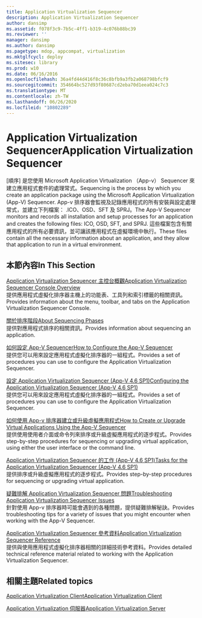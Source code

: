 ```yaml
---
title: Application Virtualization Sequencer
description: Application Virtualization Sequencer
author: dansimp
ms.assetid: f078f3c9-7b5c-4ff1-b319-4c076b88bc39
ms.reviewer: ''
manager: dansimp
ms.author: dansimp
ms.pagetype: mdop, appcompat, virtualization
ms.mktglfcycl: deploy
ms.sitesec: library
ms.prod: w10
ms.date: 06/16/2016
ms.openlocfilehash: 36a4fd44d416f8c36c8bfb9a3fb2a068798bfcf9
ms.sourcegitcommit: 354664bc527d93f80687cd2eba70d1eea024c7c3
ms.translationtype: MT
ms.contentlocale: zh-TW
ms.lasthandoff: 06/26/2020
ms.locfileid: "10802289"
---
```

# <span data-ttu-id="a7559-103">Application Virtualization Sequencer</span><span class="sxs-lookup"><span data-stu-id="a7559-103">Application Virtualization Sequencer</span></span>


<span data-ttu-id="a7559-104">[順序] 是您使用 Microsoft Application Virtualization （App-v） Sequencer 來建立應用程式套件的處理常式。</span><span class="sxs-lookup"><span data-stu-id="a7559-104">Sequencing is the process by which you create an application package using the Microsoft Application Virtualization (App-V) Sequencer.</span></span> <span data-ttu-id="a7559-105">App-v 排序器會監視及記錄應用程式的所有安裝與設定處理常式，並建立下列檔案： .ICO、OSD、SFT 及 SPRJ。</span><span class="sxs-lookup"><span data-stu-id="a7559-105">The App-V Sequencer monitors and records all installation and setup processes for an application and creates the following files: ICO, OSD, SFT, and SPRJ.</span></span> <span data-ttu-id="a7559-106">這些檔案包含有關應用程式的所有必要資訊，並可讓該應用程式在虛擬環境中執行。</span><span class="sxs-lookup"><span data-stu-id="a7559-106">These files contain all the necessary information about an application, and they allow that application to run in a virtual environment.</span></span>

## <span data-ttu-id="a7559-107">本節內容</span><span class="sxs-lookup"><span data-stu-id="a7559-107">In This Section</span></span>


<a href="" id="application-virtualization-sequencer-console-overview"></a>[<span data-ttu-id="a7559-108">Application Virtualization Sequencer 主控台概觀</span><span class="sxs-lookup"><span data-stu-id="a7559-108">Application Virtualization Sequencer Console Overview</span></span>](application-virtualization-sequencer-console-overview.md)  
<span data-ttu-id="a7559-109">提供應用程式虛擬化排序器主機上的功能表、工具列和索引標籤的相關資訊。</span><span class="sxs-lookup"><span data-stu-id="a7559-109">Provides information about the menu, toolbar, and tabs on the Application Virtualization Sequencer Console.</span></span>

<a href="" id="about-sequencing-phases"></a>[<span data-ttu-id="a7559-110">關於排序階段</span><span class="sxs-lookup"><span data-stu-id="a7559-110">About Sequencing Phases</span></span>](about-sequencing-phases.md)  
<span data-ttu-id="a7559-111">提供對應用程式排序的相關資訊。</span><span class="sxs-lookup"><span data-stu-id="a7559-111">Provides information about sequencing an application.</span></span>

<a href="" id="how-to-configure-the-app-v-sequencer"></a>[<span data-ttu-id="a7559-112">如何設定 App-V Sequencer</span><span class="sxs-lookup"><span data-stu-id="a7559-112">How to Configure the App-V Sequencer</span></span>](how-to-configure-the-app-v-sequencer.md)  
<span data-ttu-id="a7559-113">提供您可以用來設定應用程式虛擬化排序器的一組程式。</span><span class="sxs-lookup"><span data-stu-id="a7559-113">Provides a set of procedures you can use to configure the Application Virtualization Sequencer.</span></span>

<a href="" id="configuring-the-application-virtualization-sequencer--app-v-4-6-sp1-"></a>[<span data-ttu-id="a7559-114">設定 Application Virtualization Sequencer (App-V 4.6 SP1)</span><span class="sxs-lookup"><span data-stu-id="a7559-114">Configuring the Application Virtualization Sequencer (App-V 4.6 SP1)</span></span>](configuring-the-application-virtualization-sequencer--app-v-46-sp1-.md)  
<span data-ttu-id="a7559-115">提供您可以用來設定應用程式虛擬化排序器的一組程式。</span><span class="sxs-lookup"><span data-stu-id="a7559-115">Provides a set of procedures you can use to configure the Application Virtualization Sequencer.</span></span>

<a href="" id="how-to-create-or-upgrade-virtual-applications-using--the-app-v-sequencer"></a>[<span data-ttu-id="a7559-116">如何使用 App-v 排序器建立或升級虛擬應用程式</span><span class="sxs-lookup"><span data-stu-id="a7559-116">How to Create or Upgrade Virtual Applications Using the App-V Sequencer</span></span>](how-to-create-or-upgrade-virtual-applications-using--the-app-v-sequencer.md)  
<span data-ttu-id="a7559-117">提供使用使用者介面或命令列來排序或升級虛擬應用程式的逐步程式。</span><span class="sxs-lookup"><span data-stu-id="a7559-117">Provides step-by-step procedures for sequencing or upgrading virtual application, using either the user interface or the command line.</span></span>

<a href="" id="tasks-for-the-application-virtualization-sequencer--app-v-4-6-sp1-"></a>[<span data-ttu-id="a7559-118">Application Virtualization Sequencer 的工作 (App-V 4.6 SP1)</span><span class="sxs-lookup"><span data-stu-id="a7559-118">Tasks for the Application Virtualization Sequencer (App-V 4.6 SP1)</span></span>](tasks-for-the-application-virtualization-sequencer--app-v-46-sp1-.md)  
<span data-ttu-id="a7559-119">提供排序或升級虛擬應用程式的逐步程式。</span><span class="sxs-lookup"><span data-stu-id="a7559-119">Provides step-by-step procedures for sequencing or upgrading virtual application.</span></span>

<a href="" id="troubleshooting-application-virtualization-sequencer-issues"></a>[<span data-ttu-id="a7559-120">疑難排解 Application Virtualization Sequencer 問題</span><span class="sxs-lookup"><span data-stu-id="a7559-120">Troubleshooting Application Virtualization Sequencer Issues</span></span>](troubleshooting-application-virtualization-sequencer-issues.md)  
<span data-ttu-id="a7559-121">針對使用 App-v 排序器時可能會遇到的各種問題，提供疑難排解秘訣。</span><span class="sxs-lookup"><span data-stu-id="a7559-121">Provides troubleshooting tips for a variety of issues that you might encounter when working with the App-V Sequencer.</span></span>

<a href="" id="application-virtualization-sequencer-reference"></a>[<span data-ttu-id="a7559-122">Application Virtualization Sequencer 參考資料</span><span class="sxs-lookup"><span data-stu-id="a7559-122">Application Virtualization Sequencer Reference</span></span>](application-virtualization-sequencer-reference.md)  
<span data-ttu-id="a7559-123">提供與使用應用程式虛擬化排序器相關的詳細技術參考資料。</span><span class="sxs-lookup"><span data-stu-id="a7559-123">Provides detailed technical reference material related to working with the Application Virtualization Sequencer.</span></span>

## <span data-ttu-id="a7559-124">相關主題</span><span class="sxs-lookup"><span data-stu-id="a7559-124">Related topics</span></span>


[<span data-ttu-id="a7559-125">Application Virtualization Client</span><span class="sxs-lookup"><span data-stu-id="a7559-125">Application Virtualization Client</span></span>](application-virtualization-client.md)

[<span data-ttu-id="a7559-126">Application Virtualization 伺服器</span><span class="sxs-lookup"><span data-stu-id="a7559-126">Application Virtualization Server</span></span>](application-virtualization-server.md)

 

 





